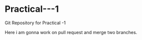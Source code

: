 # Practical---1

Git Repository for Practical -1

Here i am gonna work on pull request and merge two branches.